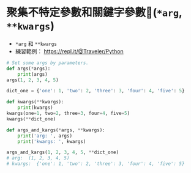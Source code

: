 # 聚集不特定參數和關鍵字參數(`*arg`, `**kwargs`)
* `*arg` 和 `**kwargs`
* 練習範例： https://repl.it/@Traveler/Python

```python
# Set some args by parameters.
def args(*args):
    print(args)
args(1, 2, 3, 4, 5)

dict_one = {'one': 1, 'two': 2, 'three': 3, 'four': 4, 'five': 5}

def kwargs(**kwargs):
    print(kwargs)
kwargs(one=1, two=2, three=3, four=4, five=5)
kwargs(**dict_one)

def args_and_kargs(*args, **kwargs):
    print('arg: ', args)
    print('kwargs: ', kwargs)

args_and_kargs(1, 2, 3, 4, 5, **dict_one)
# arg:  (1, 2, 3, 4, 5)
# kwargs:  {'one': 1, 'two': 2, 'three': 3, 'four': 4, 'five': 5}
```